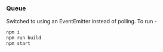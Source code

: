 ### Queue

Switched to using an EventEmitter instead of polling. To run -

```bash
npm i
npm run build
npm start
```
